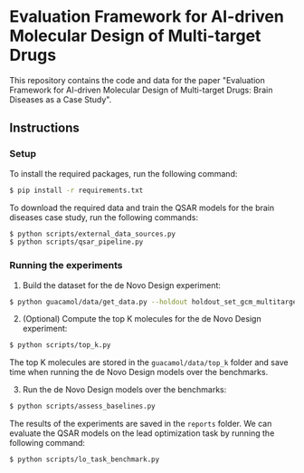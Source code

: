 # Evaluation Framework for AI-driven Molecular Design of Multi-target Drugs

This repository contains the code and data for the paper "Evaluation Framework for AI-driven Molecular Design of Multi-target Drugs: Brain Diseases as a Case Study".

## Instructions

### Setup

To install the required packages, run the following command:

```bash
$ pip install -r requirements.txt
```

To download the required data and train the QSAR models for the brain diseases case study, run the following commands:

```bash
$ python scripts/external_data_sources.py
$ python scripts/qsar_pipeline.py
```

### Running the experiments

1. Build the dataset for the de Novo Design experiment:

```bash
$ python guacamol/data/get_data.py --holdout holdout_set_gcm_multitarget.smiles --destination guacamol/data/
```

2. (Optional) Compute the top K molecules for the de Novo Design experiment:

```bash
$ python scripts/top_k.py
```

The top K molecules are stored in the `guacamol/data/top_k` folder and save time when running the de Novo Design models over the benchmarks.

3. Run the de Novo Design models over the benchmarks:

```bash
$ python scripts/assess_baselines.py
```

The results of the experiments are saved in the `reports` folder. We can evaluate the QSAR models on the lead optimization task by running the following command:

```bash
$ python scripts/lo_task_benchmark.py
```